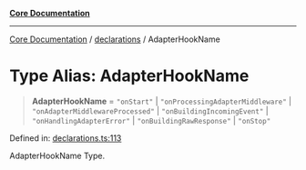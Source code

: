 [**Core Documentation**](../../README.md)

***

[Core Documentation](../../README.md) / [declarations](../README.md) / AdapterHookName

# Type Alias: AdapterHookName

> **AdapterHookName** = `"onStart"` \| `"onProcessingAdapterMiddleware"` \| `"onAdapterMiddlewareProcessed"` \| `"onBuildingIncomingEvent"` \| `"onHandlingAdapterError"` \| `"onBuildingRawResponse"` \| `"onStop"`

Defined in: [declarations.ts:113](https://github.com/stonemjs/core/blob/3581a30de158e951ead319c3cc6abead0be9639f/src/declarations.ts#L113)

AdapterHookName Type.

